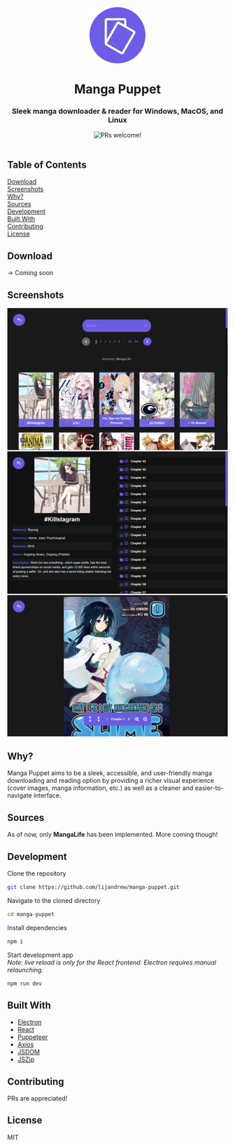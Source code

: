 <div align="center">
  <img width="128px" src="electron/logo.png">
  <p></p>
  <h1><b>Manga Puppet</b></h1>
  <h3>Sleek manga downloader & reader for Windows, MacOS, and Linux</h3>
  <p></p>
  <a>
    <img src="https://img.shields.io/badge/PRs-welcome-brightgreen.svg" alt="PRs welcome!" />
  </a>
  <br />
</div>
<br />

## **Table of Contents**

[Download](#download)  
[Screenshots](#screenshots)  
[Why?](#why)  
[Sources](#sources)  
[Development](#development)  
[Built With](#built-with)  
[Contributing](#contributing)  
[License](#license)

## **Download**

&rarr; Coming soon

## **Screenshots**

![Manga view screenshot](screenshots/mangas.png)
![Chapters view screenshot](screenshots/chapters.png)
![Reader screenshot](screenshots/reader.png)

## **Why?**

Manga Puppet aims to be a sleek, accessible, and user-friendly manga downloading and reading option by providing a richer visual experience (cover images, manga information, etc.) as well as a cleaner and easier-to-navigate interface.

## **Sources**

As of now, only **MangaLife** has been implemented. More coming though!

## **Development**

Clone the repository

```bash
git clone https://github.com/lijandrew/manga-puppet.git
```

Navigate to the cloned directory

```bash
cd manga-puppet
```

Install dependencies

```bash
npm i
```

Start development app  
_Note: live reload is only for the React frontend. Electron requires manual relaunching._

```bash
npm run dev
```

## **Built With**

- [Electron](https://www.electronjs.org/)
- [React](https://reactjs.org/)
- [Puppeteer](https://github.com/puppeteer/puppeteer)
- [Axios](https://axios-http.com/)
- [JSDOM](https://github.com/jsdom/jsdom)
- [JSZip](https://stuk.github.io/jszip/)

## **Contributing**

PRs are appreciated!

## **License**

MIT
